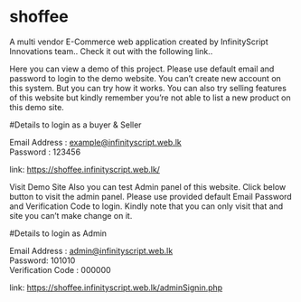 # shoffee
A multi vendor E-Commerce web application created by InfinityScript Innovations team.. Check it out with the following link..

Here you can view a demo of this project. Please use default email and password to login to the demo website. You can’t create new account on this system. But you can try how it works. You can also try selling features of this website but kindly remember you’re not able to list a new product on this demo site.

#Details to login as a buyer & Seller

Email Address : example@infinityscript.web.lk <br/>
Password : 123456

link: https://shoffee.infinityscript.web.lk/

Visit Demo Site
Also you can test Admin panel of this website. Click below button to visit the admin panel. Please use provided default Email Password and Verification Code to login. Kindly note that you can only visit that and site you can’t make change on it.

#Details to login as Admin

Email Address : admin@infinityscript.web.lk<br/>
Password: 101010<br/>
Verification Code : 000000

link: https://shoffee.infinityscript.web.lk/adminSignin.php
